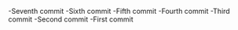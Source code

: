 -Seventh commit
-Sixth commit
-Fifth commit
-Fourth commit
-Third commit
-Second commit
-First commit